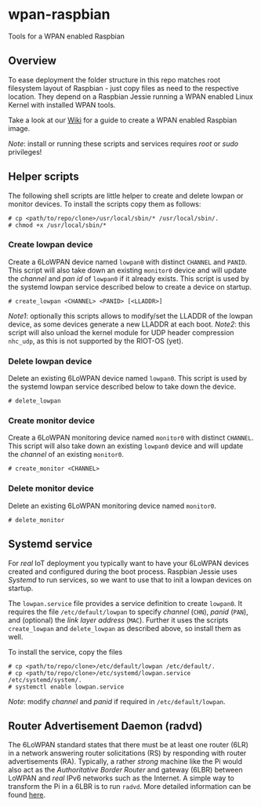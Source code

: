 # wpan-raspbian
Tools for a WPAN enabled Raspbian

## Overview

To ease deployment the folder structure in this repo matches root filesystem
layout of Raspbian - just copy files as need to the respective location. They
depend on a Raspbian Jessie running a WPAN enabled Linux Kernel with installed
WPAN tools.

Take a look at our [Wiki] for a guide to create a WPAN enabled Raspbian image.

_Note_: install or running these scripts and services requires _root_ or _sudo_
privileges!

## Helper scripts

The following shell scripts are little helper to create and delete lowpan or
monitor devices. To install the scripts copy them as follows:

```
# cp <path/to/repo/clone>/usr/local/sbin/* /usr/local/sbin/.
# chmod +x /usr/local/sbin/*
```

### Create lowpan device

Create a 6LoWPAN device named `lowpan0` with distinct `CHANNEL` and `PANID`.
This script will also take down an existing `monitor0` device and will update
the _channel_ and _pan id_ of `lowpan0` if it already exists. This script is
used by the systemd lowpan service described below to create a device on startup.
```
# create_lowpan <CHANNEL> <PANID> [<LLADDR>]
```
_Note1_: optionally this scripts allows to modify/set the LLADDR of the lowpan
device, as some devices generate a new LLADDR at each boot.
_Note2_: this script will also unload the kernel module for UDP header
compression `nhc_udp`, as this is not supported by the RIOT-OS (yet).

### Delete lowpan device

Delete an existing 6LoWPAN device named `lowpan0`. This script is used
by the systemd lowpan service described below to take down the device.
```
# delete_lowpan
```

### Create monitor device

Create a 6LoWPAN monitoring device named `monitor0` with distinct `CHANNEL`.
This script will also take down an existing `lowpan0` device and will update
the _channel_ of an existing `monitor0`.
```
# create_monitor <CHANNEL>
```

### Delete monitor device

Delete an existing 6LoWPAN monitoring device named `monitor0`.
```
# delete_monitor
```

## Systemd service

For _real_ IoT deployment you typically want to have your 6LoWPAN devices
created and configured during the boot process. Raspbian Jessie uses _Systemd_
to run services, so we want to use that to init a lowpan devices on startup.

The `lowpan.service` file provides a service definition to create `lowpan0`. It
requires the file `/etc/default/lowpan` to specify _channel_ (`CHN`), _panid_
(`PAN`), and (optional) the _link layer address_ (`MAC`). Further it uses the
scripts `create_lowpan` and `delete_lowpan` as described above, so install them
as well.

To install the service, copy the files
```
# cp <path/to/repo/clone>/etc/default/lowpan /etc/default/.
# cp <path/to/repo/clone>/etc/systemd/lowpan.service /etc/systemd/system/.
# systemctl enable lowpan.service
```
_Note_: modify _channel_ and _panid_ if required in `/etc/default/lowpan`.

## Router Advertisement Daemon (radvd)

The 6LoWPAN standard states that there must be at least one router (6LR) in a
network answering router solicitations (RS) by responding with router
advertisements (RA). Typically, a rather _strong_ machine like the Pi would also
act as the _Authoritative Border Router_  and gateway (6LBR) between LoWPAN and
_real_ IPv6 networks such as the Internet. A simple way to transform the Pi
in a 6LBR is to run `radvd`. More detailed information can be found [here].


[Wiki]: https://github.com/RIOT-Makers/wpan-raspbian/wiki/Create-a-generic-Raspbian-image-with-6LoWPAN-support
[here]: https://github.com/RIOT-Makers/wpan-raspbian/wiki/Setup-native-6LoWPAN-router-using-Raspbian
